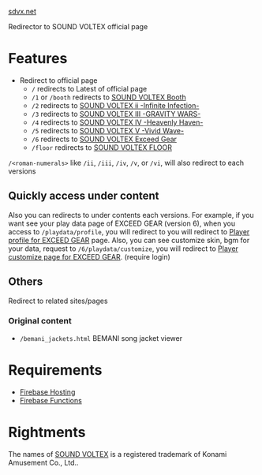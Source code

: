 [sdvx.net](https://sdvx.net)

Redirector to SOUND VOLTEX official page

# Features

- Redirect to official page
  - `/` redirects to Latest of official page
  - `/1` or `/booth` redirects to [SOUND VOLTEX Booth](https://p.eagate.573.jp/game/sdvx/sv/p)
  - `/2` redirects to [SOUND VOLTEX ii -Infinite Infection-](https://p.eagate.573.jp/game/sdvx/ii/p)
  - `/3` redirects to [SOUND VOLTEX III -GRAVITY WARS-](https://p.eagate.573.jp/game/sdvx/iii/p)
  - `/4` redirects to [SOUND VOLTEX IV -Heavenly Haven-](https://p.eagate.573.jp/game/sdvx/iv/p)
  - `/5` redirects to [SOUND VOLTEX V -Vivid Wave-](https://p.eagate.573.jp/game/sdvx/v/p)
  - `/6` redirects to [SOUND VOLTEX Exceed Gear](https://p.eagate.573.jp/game/sdvx/vi/)
  - `/floor` redirects to [SOUND VOLTEX FLOOR](https://p.eagate.573.jp/game/sdvx/sv/p/floor/)

`/<roman-numerals>` like `/ii`, `/iii`, `/iv`, `/v`, or `/vi`, will also redirect to each versions


## Quickly access under content

Also you can redirects to under contents each versions.
For example, if you want see your play data page of EXCEED GEAR (version 6),
when you access to `/playdata/profile`, you will redirect to you will redirect to [Player profile for EXCEED GEAR](https://p.eagate.573.jp/game/sdvx/vi/playdata/profile/index.html) page.
Also, you can see customize skin, bgm for your data, request to `/6/playdata/customize`, you will redirect to [Player customize page for EXCEED GEAR](https://p.eagate.573.jp/game/sdvx/vi/playdata/customize/index.html). (require login)

## Others

Redirect to related sites/pages

### Original content

- `/bemani_jackets.html` BEMANI song jacket viewer

# Requirements

- [Firebase Hosting](https://firebase.google.com/products/hosting/)
- [Firebase Functions](https://firebase.google.com/products/functions/)


# Rightments

The names of [SOUND VOLTEX](https://p.eagate.573.jp/game/sdvx/vi/) is a registered trademark of Konami Amusement Co., Ltd..
